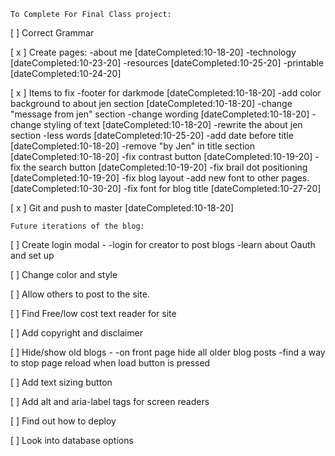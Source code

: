     To Complete For Final Class project:

[  ] Correct Grammar 

[ x ] Create pages:
    -about me
        [dateCompleted:10-18-20]
    -technology
    [dateCompleted:10-23-20]
    -resources
    [dateCompleted:10-25-20]
    -printable
    [dateCompleted:10-24-20]

[ x ] Items to fix 
    -footer for darkmode
        [dateCompleted:10-18-20]
    -add color background to about jen section
        [dateCompleted:10-18-20]
    -change "message from jen" section
        -change wording 
            [dateCompleted:10-18-20]
        -change styling of text
            [dateCompleted:10-18-20]
    -rewrite the about jen section
        -less words
            [dateCompleted:10-25-20]
    -add date before title
        [dateCompleted:10-18-20]
    -remove "by Jen" in title section 
        [dateCompleted:10-18-20]
    -fix contrast button
        [dateCompleted:10-19-20]
    -fix the search button
        [dateCompleted:10-19-20]
    -fix brail dot positioning 
        [dateCompleted:10-19-20]
    -fix blog layout
            -add new font <link> to other pages. 
                [dateCompleted:10-30-20]
    -fix font for blog title
        [dateCompleted:10-27-20]

[ x ] Git and push to master
    [dateCompleted:10-18-20]



    Future iterations of the blog:

[  ] Create login modal -
    -login for creator to post blogs
    -learn about Oauth and set up

[  ] Change color and style

[  ] Allow others to post to the site. 

[  ] Find Free/low cost text reader for site

[  ] Add copyright and disclaimer 

[  ] Hide/show old blogs - 
    -on front page hide all older blog posts
    -find a way to stop page reload when load button is pressed

[  ] Add text sizing button

[  ] Add alt and aria-label  tags for screen readers

[  ] Find out how to deploy

[  ] Look into database options 